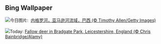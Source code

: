 ## Bing Wallpaper
![](https://www.bing.com/th?id=OHR.RioNegro_ZH-CN2121977810_UHD.jpg&w=1000)今日图片: &nbsp;[内格罗河，亚马逊河流域，巴西 (© Timothy Allen/Getty Images)](https://www.bing.com/th?id=OHR.RioNegro_ZH-CN2121977810_UHD.jpg)
<br><br/>
![](https://www.bing.com/th?id=OHR.BradgateFallow_EN-US3932725763_UHD.jpg&w=1000)Today: [Fallow deer in Bradgate Park, Leicestershire, England (© Chris Bainbridge/Alamy)](https://www.bing.com/th?id=OHR.BradgateFallow_EN-US3932725763_UHD.jpg)
<br><br/>

